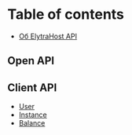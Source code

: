 # Table of contents

* [Об ElytraHost API](README.md)

## Open API

## Client API

* [User](client-api/user.md)
* [Instance](client-api/instance.md)
* [Balance](client-api/balance.md)

